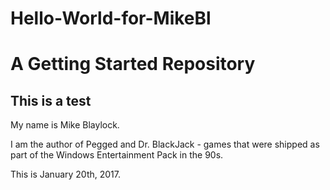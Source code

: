 # Hello-World-for-MikeBl
# A Getting Started Repository

## This is a test

My name is Mike Blaylock.

I am the author of Pegged and Dr. BlackJack - games that were shipped as part of the Windows Entertainment Pack in the 90s.

This is January 20th, 2017.
